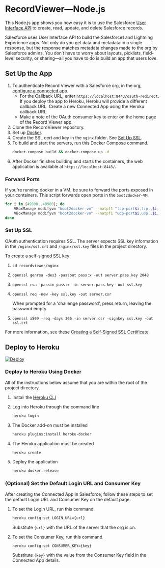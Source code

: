 # RecordViewer&mdash;Node.js
This Node.js app shows you how easy it is to use the Salesforce [User Interface API](https://developer.salesforce.com/docs/atlas.en-us.uiapi.meta/uiapi) to create, read, update, and delete Salesforce records.

Salesforce uses User Interface API to build the Salesforce1 and Lightning Experience apps. Not only do you get data and metadata in a single response, but the response matches metadata changes made to the org by Salesforce admins. You don’t have to worry about layouts, picklists, field-level security, or sharing&mdash;all you have to do is build an app that users love.

## Set Up the App

1. To authenticate Record Viewer with a Salesforce org, in the org, [configure a connected app](https://help.salesforce.com/articleView?id=connected_app_overview.htm).
    * For the Callback URL, enter `https://localhost:8443/oauth-redirect`. If you deploy the app to Heroku, Heroku will provide a different callback URL. Create a new Connected App using the Heroku callback URL.
    * Make a note of the OAuth consumer key to enter on the home page of the Record Viewer app.
1. Clone the RecordViewer repository.
1. Set up [Docker](https://www.docker.com/).
1. Create the SSL cert and key in the `nginx` folder. See [Set Up SSL](#set-up-ssl).
1. To build and start the servers, run this Docker Compose command.
    ```sh
    docker-compose build && docker-compose up -d
    ```
1. After Docker finishes building and starts the containers, the web application is available at `https://localhost:8443/`.


### Forward Ports

If you're running docker in a VM, be sure to forward the ports exposed in your containers. This script forwards open ports in the `boot2docker-VM`.

```sh
for i in {49000..49900}; do
    VBoxManage modifyvm "boot2docker-vm" --natpf1 "tcp-port$i,tcp,,$i,,$i";
    VBoxManage modifyvm "boot2docker-vm" --natpf1 "udp-port$i,udp,,$i,,$i";
done
```

### Set Up SSL

OAuth authentication requires SSL. The server expects SSL key information in the `/nginx/ssl.crt` and `/nginx/ssl.key` files in the project directory. 

To create a self-signed SSL key:

1. `cd recordviewer/nginx`
1. `openssl genrsa -des3 -passout pass:x -out server.pass.key 2048`
1. `openssl rsa -passin pass:x -in server.pass.key -out ssl.key`
1. `openssl req -new -key ssl.key -out server.csr`

    When prompted for a 'challenge password', press return, leaving the password empty.

1. `openssl x509 -req -days 365 -in server.csr -signkey ssl.key -out ssl.crt`

For more information, see these [Creating a Self-Signed SSL Certificate](https://devcenter.heroku.com/articles/ssl-certificate-self).

## Deploy to Heroku

[![Deploy](https://www.herokucdn.com/deploy/button.svg)](https://heroku.com/deploy)

### Deploy to Heroku Using Docker

All of the instructions below assume that you are within the root of the project directory.

1. Install the [Heroku CLI](https://toolbelt.heroku.com/)
1. Log into Heroku through the command line

    ```sh
    heroku login
    ```
1. The Docker add-on must be installed

    ```sh
    heroku plugins:install heroku-docker
    ```
1. The Heroku application must be created

    ```sh
    heroku create
    ```
1. Deploy the application

    ```sh
    heroku docker:release
    ```

### (Optional) Set the Default Login URL and Consumer Key

After creating the Connected App in Salesforce, follow these steps to set the default Login URL and Consumer Key on the default page.

1. To set the Login URL, run this command.

    ```sh
    heroku config:set LOGIN_URL={url}
    ```
    Substitute `{url}` with the URL of the server that the org is on.

1. To set the Consumer Key, run this command.

    ```sh
    heroku config:set CONSUMER_KEY={key}
    ```
    Substitute `{key}` with the value from the Consumer Key field in the Connected App details.
